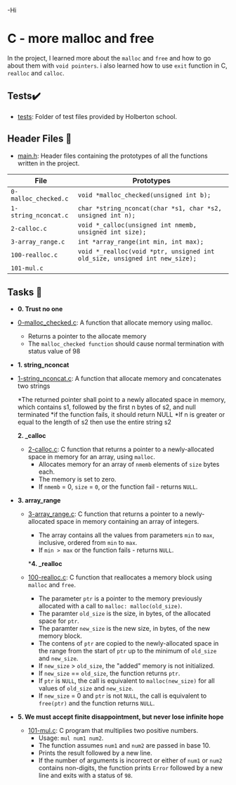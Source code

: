 -Hi

# C - more malloc and free

In the project, I learned more about the `malloc` and `free` and how to go about them with `void pointers`. i also learned how to use `exit` function in C, `realloc` and `calloc`.

## Tests:heavy_check_mark:

* [tests](./tests): Folder of test files provided by Holberton school.

## Header Files :file_folder:

* [main.h](./main.h): Header files containing the prototypes of all the functions written in the project.

| File			|	Prototypes					    		   |
|-----------------------|--------------------------------------------------------------------------|
|`0-malloc_checked.c`	|`void *malloc_checked(unsigned int b);`		    		   |
|`1-string_nconcat.c`	|`char *string_nconcat(char *s1, char *s2, unsigned int n);`		   |
|`2-calloc.c`		|`void *_calloc(unsigned int nmemb, unsigned int size);`    		   |
|`3-array_range.c`	|`int *array_range(int min, int max);`			    		   |
|`100-realloc.c`	|`void *_realloc(void *ptr, unsigned int old_size, unsigned int new_size);`|
|`101-mul.c`		|									   |

## Tasks :page_with_curl:



* **0. Trust no one**
* [0-malloc_checked.c](./0-malloc_checked.c): A function that allocate memory using malloc.
	* Returns a pointer to the allocate memory
	* The `malloc_checked function` should cause normal termination with status value of 98





* **1. string_nconcat**
* [1-string_nconcat.c](./1-string_nconcat.c): A function that allocate memory and concatenates two strings

	*The returned pointer shall point to a newly allocated space in memory, which contains s1, followed by the first n bytes of s2, and null terminated
	*if the function fails, it should return NULL
	*If n is greater or equal to the length of s2 then use the entire string s2
	 
	
	**2. _calloc**
  * [2-calloc.c](./2-calloc.c): C function that returns a pointer to a newly-allocated space
  in memory for an array, using `malloc`.
    * Allocates memory for an array of `nmemb` elements of `size` bytes each.
    * The memory is set to zero.
    * If `nmemb` = 0, `size` = `0`, or the function fail - returns `NULL`.

* **3. array_range**
  * [3-array_range.c](./3-array_range.c): C function that returns a pointer to a
  newly-allocated space in memory containing an array of integers.
    * The array contains all the values from parameters `min` to `max`, inclusive,
    ordered from `min` to `max`.
    * If `min > max` or the function fails - returns `NULL`.

    ***4. _realloc**
  * [100-realloc.c](./100-realloc.c): C function that reallocates a memory block using
  `malloc` and `free`.
    * The parameter `ptr` is a pointer to the memory previously allocated with
    a call to `malloc: malloc(old_size)`.
    * The paramter `old_size` is the size, in bytes, of the allocated space for `ptr`.
    * The paramter `new_size` is the new size, in bytes, of the new memory block.
    * The contens of `ptr` are copied to the newly-allocated space in the range from the
    start of `ptr` up to the minimum of `old_size` and `new_size`.
    * If `new_size` > `old_size`, the "added" memory is not initialized.
    * If `new_size` == `old_size`, the function returns `ptr`.
    * If `ptr` is `NULL`, the call is equivalent to `malloc(new_size)` for all values of
    `old_size` and `new_size`.
    * If `new_size` = 0 and `ptr` is not `NULL`, the call is equivalent to
    `free(ptr)` and the function returns `NULL`.

* **5. We must accept finite disappointment, but never lose infinite hope**
  * [101-mul.c](./101-mul.c): C program that multiplies two positive numbers.
    * Usage: `mul num1 num2`.
    * The function assumes `num1` and `num2` are passed in base 10.
    * Prints the result followed by a new line.
    * If the number of arguments is incorrect or either of `num1` or `num2`
    contains non-digits, the function prints `Error` followed by a new line and
    exits with a status of `98`.


